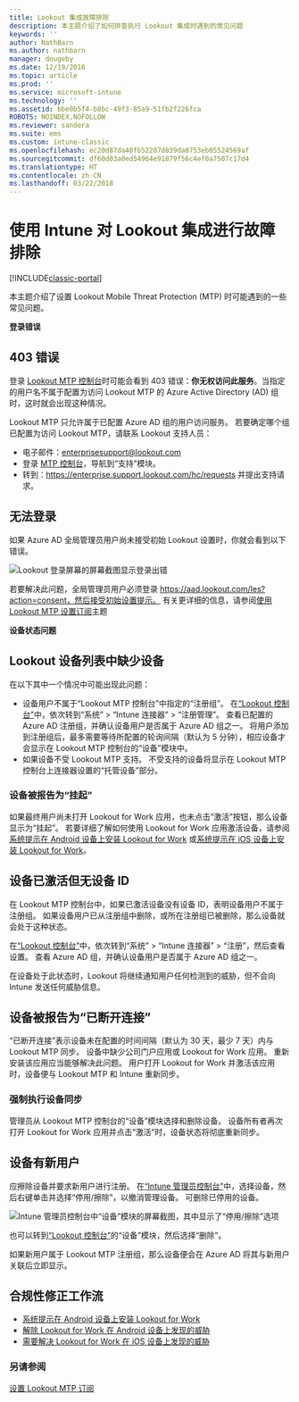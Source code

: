 ```yaml
---
title: Lookout 集成故障排除
description: 本主题介绍了如何排查执行 Lookout 集成时遇到的常见问题
keywords: ''
author: NathBarn
ms.author: nathbarn
manager: dougeby
ms.date: 12/19/2016
ms.topic: article
ms.prod: ''
ms.service: microsoft-intune
ms.technology: ''
ms.assetid: bbe0b5f4-b8bc-49f3-85a9-51fb2f226fca
ROBOTS: NOINDEX,NOFOLLOW
ms.reviewer: sandera
ms.suite: ems
ms.custom: intune-classic
ms.openlocfilehash: ec20d87da48fb52207d839da0753eb05524569af
ms.sourcegitcommit: df60d03a0ed54964e91879f56c4ef0a7507c17d4
ms.translationtype: HT
ms.contentlocale: zh-CN
ms.lasthandoff: 03/22/2018
---
```

# <a name="troubleshoot-lookout-integration-with-intune"></a>使用 Intune 对 Lookout 集成进行故障排除

[!INCLUDE[classic-portal](../includes/classic-portal.md)]

本主题介绍了设置 Lookout Mobile Threat Protection (MTP) 时可能遇到的一些常见问题。

**登录错误**

## <a name="403-errors"></a>403 错误
登录 [Lookout MTP 控制台](https://aad.lookout.com)时可能会看到 403 错误：**你无权访问此服务**。当指定的用户名不属于配置为访问 Lookout MTP 的 Azure Active Directory (AD) 组时，这时就会出现这种情况。

Lookout MTP 只允许属于已配置 Azure AD 组的用户访问服务。 若要确定哪个组已配置为访问 Lookout MTP，请联系 Lookout 支持人员：

* 电子邮件：enterprisesupport@lookout.com
* 登录 [MTP 控制台](http://aad.lookout.com)，导航到“支持”模块。
* 转到：https://enterprise.support.lookout.com/hc/requests 并提出支持请求。

## <a name="unable-to-sign-in"></a>无法登录
如果 Azure AD 全局管理员用户尚未接受初始 Lookout 设置时，你就会看到以下错误。

![Lookout 登录屏幕的屏幕截图显示登录出错](../media/mtp/lookout-mtp-consent-not-accepted-error.png)

若要解决此问题，全局管理员用户必须登录 https://aad.lookout.com/les?action=consent，然后接受初始设置提示。 有关更详细的信息，请参阅[使用 Lookout MTP 设置订阅](../deploy-use/setup-your-lookout-mtd-subscription.md)主题

**设备状态问题**

## <a name="device-missing-from-lookout-device-list"></a>Lookout 设备列表中缺少设备

在以下其中一个情况中可能出现此问题：
* 设备用户不属于“Lookout MTP 控制台”中指定的“注册组”。  在[“Lookout 控制台”](http://aad.lookout.com)中，依次转到“系统” > “Intune 连接器” > “注册管理”。  查看已配置的 Azure AD 注册组，并确认设备用户是否属于 Azure AD 组之一。  将用户添加到注册组后，最多需要等待所配置的轮询间隔（默认为 5 分钟），相应设备才会显示在 Lookout MTP 控制台的“设备”模块中。
* 如果设备不受 Lookout MTP 支持。  不受支持的设备将显示在 Lookout MTP 控制台上连接器设置的“托管设备”部分。

### <a name="device-reported-as-pending"></a>设备被报告为“挂起”

如果最终用户尚未打开 Lookout for Work 应用，也未点击“激活”按钮，那么设备显示为“挂起”。 若要详细了解如何使用 Lookout for Work 应用激活设备，请参阅[系统提示在 Android 设备上安装 Lookout for Work](http://docs.microsoft.com/intune-user-help/you-are-prompted-to-install-lookout-for-work-android) 或[系统提示在 iOS 设备上安装 Lookout for Work](https://docs.microsoft.com/intune-user-help/you-are-prompted-to-install-lookout-for-work-ios)。

## <a name="device-whos-active-but-has-no-device-id"></a>设备已激活但无设备 ID
在 Lookout MTP 控制台中，如果已激活设备没有设备 ID，表明设备用户不属于注册组。 如果设备用户已从注册组中删除，或所在注册组已被删除，那么设备就会处于这种状态。

在[“Lookout 控制台”](http://aad.lookout.com)中，依次转到“系统” > “Intune 连接器” > “注册”，然后查看设置。  查看 Azure AD 组，并确认设备用户是否属于 Azure AD 组之一。

在设备处于此状态时，Lookout 将继续通知用户任何检测到的威胁，但不会向 Intune 发送任何威胁信息。

## <a name="device-reported-as-disconnected"></a>设备被报告为“已断开连接”

“已断开连接”表示设备未在配置的时间间隔（默认为 30 天，最少 7 天）内与 Lookout MTP 同步。 设备中缺少公司门户应用或 Lookout for Work 应用。 重新安装该应用应当能够解决此问题。 用户打开 Lookout for Work 并激活该应用时，设备便与 Lookout MTP 和 Intune 重新同步。

### <a name="forcing-a-device-sync"></a>强制执行设备同步
管理员从 Lookout MTP 控制台的“设备”模块选择和删除设备。   设备所有者再次打开 Lookout for Work 应用并点击“激活”时，设备状态将彻底重新同步。

## <a name="device-has-a-new-user"></a>设备有新用户
应擦除设备并要求新用户进行注册。  在[“Intune 管理员控制台”](https://manage.microsoft.com)中，选择设备，然后右键单击并选择“停用/擦除”，以撤消管理设备。 可删除已停用的设备。

![Intune 管理员控制台中“设备”模块的屏幕截图，其中显示了“停用/擦除”选项](../media/mtp/mtp-retire-device-intune-console.png)

也可以转到[“Lookout 控制台”](http://aad.lookout.com)的“设备”模块，然后选择“删除”。

如果新用户属于 Lookout MTP 注册组，那么设备便会在 Azure AD 将其与新用户关联后立即显示。

## <a name="compliance-remediation-workflows"></a>合规性修正工作流
- [系统提示在 Android 设备上安装 Lookout for Work]( http://docs.microsoft.com/intune-user-help/you-are-prompted-to-install-lookout-for-work-android)
- [解除 Lookout for Work 在 Android 设备上发现的威胁](http://docs.microsoft.com/intune-user-help/you-need-to-resolve-a-threat-found-by-lookout-for-work-android)
- [需要解决 Lookout for Work 在 iOS 设备上发现的威胁](https://docs.microsoft.com/intune-user-help/you-need-to-resolve-a-threat-found-by-lookout-for-work-ios)


### <a name="see-also"></a>另请参阅
[设置 Lookout MTP 订阅](/intune-classic/deploy-use/set-up-your-subscription-with-lookout-mtp)
